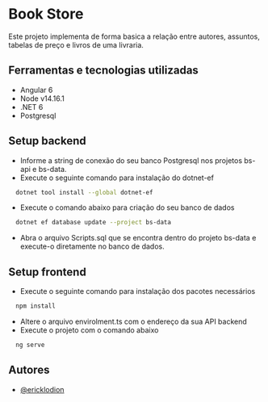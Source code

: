 
# Book Store

Este projeto implementa de forma basica a relação entre autores, assuntos, tabelas de preço e livros de uma livraria.


## Ferramentas e tecnologias utilizadas

- Angular 6
- Node v14.16.1
- .NET 6
- Postgresql
## Setup backend

- Informe a string de conexão do seu banco Postgresql nos projetos bs-api e bs-data.
- Execute o seguinte comando para instalação do dotnet-ef
```bash
  dotnet tool install --global dotnet-ef
```
- Execute o comando abaixo para criação do seu banco de dados
```bash
  dotnet ef database update --project bs-data
```
- Abra o arquivo Scripts.sql que se encontra dentro do projeto bs-data e execute-o diretamente no banco de dados.


## Setup frontend

- Execute o seguinte comando para instalação dos pacotes necessários
```bash
  npm install
```
- Altere o arquivo envirolment.ts com o endereço da sua API backend
- Execute o projeto com o comando abaixo
```bash
  ng serve
```
## Autores

- [@ericklodion](https://www.github.com/ericklodion)

